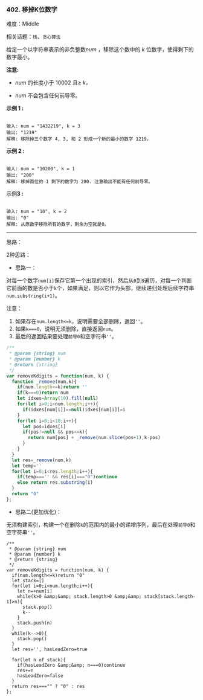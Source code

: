 ### 402. 移掉K位数字

难度：Middle

相关话题：`栈`、`贪心算法`

给定一个以字符串表示的非负整数*num* ，移除这个数中的 *k* 位数字，使得剩下的数字最小。



**注意:** 




* *num*  的长度小于 10002 且&ge; *k。*

* *num*  不会包含任何前导零。





**示例 1 :** 





```

输入: num = "1432219", k = 3
输出: "1219"
解释: 移除掉三个数字 4, 3, 和 2 形成一个新的最小的数字 1219。

```


**示例 2 :** 





```

输入: num = "10200", k = 1
输出: "200"
解释: 移掉首位的 1 剩下的数字为 200. 注意输出不能有任何前导零。

```


示例**3 :** 





```

输入: num = "10", k = 2
输出: "0"
解释: 从原数字移除所有的数字，剩余为空就是0。

```



-----

思路：

2种思路：

* 思路一：

对每一个数字`num[i]`保存它第一个出现的索引，然后从`0`到`9`遍历，对每一个判断它前面的数是否小于`k`个，如果满足，则以它作为头部，继续递归处理后续字符串`num.substring(i+1)`。

注意：

1. 如果存在`num.length<=k`，说明需要全部删除，返回`''`。
2. 如果`k===0`，说明无须删除，直接返回`num`。
3. 最后的返回结果要处理`前导0`和空字符串`''`。

```js
/**
 * @param {string} num
 * @param {number} k
 * @return {string}
 */
var removeKdigits = function(num, k) {
  function _remove(num,k){
    if(num.length<=k)return ''
    if(k===0)return num
    let idxes=Array(10).fill(null)
    for(let i=0;i<num.length;i++){
      if(idxes[num[i]]==null)idxes[num[i]]=i
    }
    for(let i=0;i<10;i++){
      let pos=idxes[i]
      if(pos!=null && pos<=k){
        return num[pos] + _remove(num.slice(pos+1),k-pos)
      }
    }    
  }
  let res=_remove(num,k)
  let temp=''
  for(let i=0;i<res.length;i++){
    if(temp==='' && res[i]==="0")continue
    else return res.substring(i)
  }
  return "0"
};
```
  
* 思路二(更加优化)：

无须构建索引，构建一个在删除`k`的范围内的最小的递增序列，最后在处理`前导0`和空字符串`''`。


```
/**
 * @param {string} num
 * @param {number} k
 * @return {string}
 */
var removeKdigits = function(num, k) {
  if(num.length<=k)return "0"
  let stack=[]
  for(let i=0;i<num.length;i++){
    let n=+num[i]
    while(k>0 &amp;&amp; stack.length>0 &amp;&amp; stack[stack.length-1]>n){
      stack.pop()
      k--
    }
    stack.push(n)
  }
  while(k-->0){
    stack.pop()
  }
  let res='', hasLeadZero=true
  
  for(let n of stack){
    if(hasLeadZero &amp;&amp; n===0)continue
    res+=n
    hasLeadZero=false
  }
  return res==="" ? "0" : res
};



```

